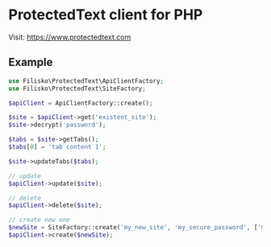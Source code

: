 # ProtectedText client for PHP

Visit:
https://www.protectedtext.com

## Example
```php
use Filisko\ProtectedText\ApiClientFactory;
use Filisko\ProtectedText\SiteFactory;

$apiClient = ApiClientFactory::create();

$site = $apiClient->get('existent_site');
$site->decrypt('password');

$tabs = $site->getTabs();
$tabs[0] = 'tab content 1';

$site->updateTabs($tabs);

// update
$apiClient->update($site);

// delete
$apiClient->delete($site);

// create new one
$newSite = SiteFactory::create('my_new_site', 'my_secure_password', ['my first tab content']);
$apiClient->create($newSite);
```
